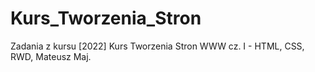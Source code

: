 # Kurs_Tworzenia_Stron

Zadania z kursu [2022] Kurs Tworzenia Stron WWW cz. I - HTML, CSS, RWD, Mateusz Maj.
